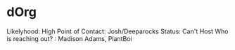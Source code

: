 # dOrg

Likelyhood: High
Point of Contact: Josh/Deeparocks
Status: Can't Host
Who is reaching out? : Madison Adams, PlantBoi